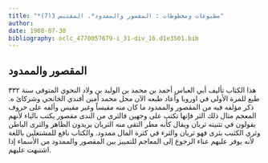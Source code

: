 ```yaml
---
title: "*مطبوعات ومخطوطات : المقصور والممدود*. المقتبس 3(7)"
author: 
date: 1908-07-30
bibliography: oclc_4770057679-i_31-div_16.d1e3501.bib
---
```




##  المقصور والممدود 


 هذا الكتاب تأليف  أبي العباس أحمد بن محمد بن الوليد بن ولاد النحوي  المتوفى سنة  ٣٣٢  طبع للمرة الأولى في اوروبا وأعاد طبعه الآن محل  محمد أمين أفندي الخانجي  وشركائ  ه. ذكر مؤلفه فيه من المقصور والممدود ما كان منه مقيساً وغير مقيس وألفه على حروف المعجم مثال ذلك الثر فإنها تكتب على وجهين فالثرى من الندى مقصور يكتب بالياء لأنهم يقولون في تثنيته ثريان ويقال كأنه مطر التقى منه الثريان يريدون الظاهر والثرى الباطن   وثري الكثيب يثرى فهو ثريان والثرء في كثرة المال ممدود. والكتاب نافع للمشتغلين باللغة لأنه يوفر عليهم عناء الرجوع إلى المعاجم للتمييز بين المقصور والممدود من الأسماء إذا اشتبهت عليهم. 
